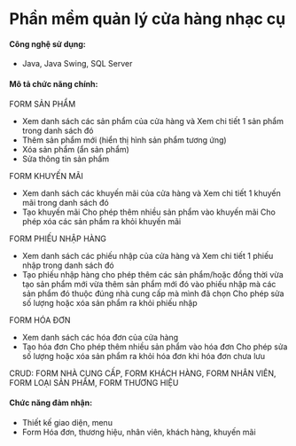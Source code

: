 # Phần mềm quản lý cửa hàng nhạc cụ
#### Công nghệ sử dụng:
- Java, Java Swing, SQL Server
#### Mô tả chức năng chính:
FORM SẢN PHẨM
- Xem danh sách các sản phẩm của cửa hàng và Xem chi tiết 1 sản phẩm trong danh sách đó
- Thêm sản phẩm mới (hiển thị hình sản phẩm tương ứng)
- Xóa sản phẩm (ẩn sản phẩm)
- Sửa thông tin sản phẩm

FORM KHUYẾN MÃI
- Xem danh sách các khuyến mãi của cửa hàng và Xem chi tiết 1 khuyến mãi trong danh sách đó
- Tạo khuyến mãi 
	Cho phép thêm nhiều sản phẩm vào khuyến mãi
	Cho phép xóa các sản phẩm ra khỏi khuyến mãi

FORM PHIẾU NHẬP HÀNG
- Xem danh sách các phiếu nhập của cửa hàng và Xem chi tiết 1 phiếu nhập trong danh sách đó
- Tạo phiếu nhập hàng 
	cho phép thêm các sản phẩm/hoặc đồng thời vừa tạo sản phẩm mới vừa thêm sản phẩm mới đó vào phiếu nhập mà các sản phẩm đó thuộc đúng nhà cung cấp mà mình đã chọn
	Cho phép sửa số lượng hoặc xóa sản phẩm ra khỏi phiếu nhập

FORM HÓA ĐƠN
- Xem danh sách các hóa đơn của cửa hàng
- Tạo hóa đơn
	Cho phép thêm nhiều sản phẩm vào hóa đơn
	Cho phép sửa số lượng hoặc xóa sản phẩm ra khỏi hóa đơn khi hóa đơn chưa lưu

CRUD: FORM NHÀ CUNG CẤP, FORM KHÁCH HÀNG, FORM NHÂN VIÊN, FORM LOẠI SẢN PHẨM, FORM THƯƠNG HIỆU

#### Chức năng đảm nhận:
- Thiết kế giao diện, menu
- Form Hóa đơn, thương hiệu, nhân viên, khách hàng, khuyến mãi
